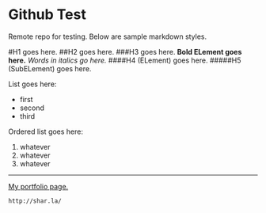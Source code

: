 Github Test
=====
Remote repo for testing. Below are sample markdown styles. 

#H1 goes here.
##H2 goes here.
###H3 goes here.
**Bold ELement goes here.**
_Words in italics go here._
####H4 (ELement) goes here.
#####H5 (SubELement) goes here.

List goes here:
* first
* second
* third

Ordered list goes here:
1. whatever
1. whatever
1. whatever

---

[My portfolio page.](http://shar.la/)
```bash
http://shar.la/
```





